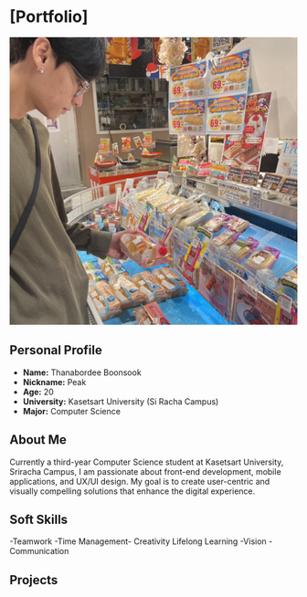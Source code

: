 # [Portfolio]
![Profile](image/S__16580611.jpg)

## **Personal Profile** 
- **Name:** Thanabordee Boonsook
- **Nickname:** Peak
- **Age:** 20  
- **University:** Kasetsart University (Si Racha Campus)  
- **Major:** Computer Science

## **About Me**  
Currently a third-year Computer Science student at Kasetsart University, Sriracha Campus, I am passionate about front-end development, mobile applications, and UX/UI design. My goal is to create user-centric and visually compelling solutions that enhance the digital experience.

## **Soft Skills** 
-Teamwork 
-Time Management-
Creativity
Lifelong Learning
-Vision
-Communication

## **Projects**

